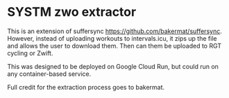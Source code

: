# SYSTM zwo extractor
This is an extension of suffersync https://github.com/bakermat/suffersync. However, instead of uploading workouts to intervals.icu, 
it zips up the file and allows the user to download them. Then can them be uploaded to RGT cycling or Zwift.

This was designed to be deployed on Google Cloud Run, but could run on any container-based service.

Full credit for the extraction process goes to bakermat.
